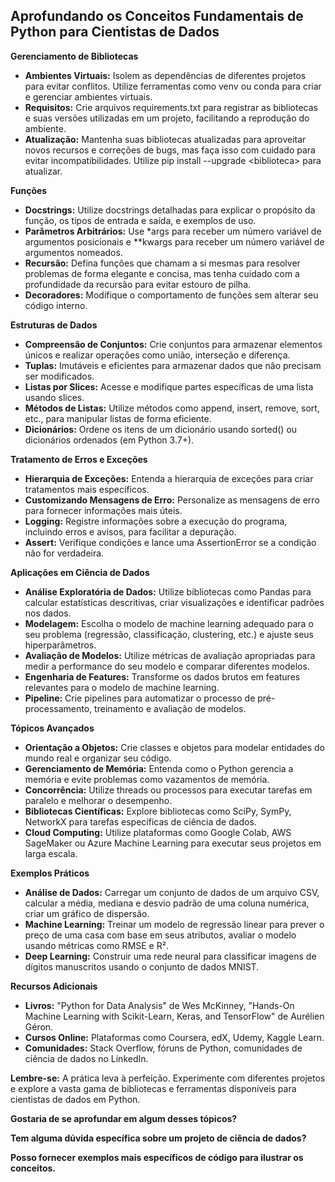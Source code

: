## **Aprofundando os Conceitos Fundamentais de Python para Cientistas de Dados**

**Gerenciamento de Bibliotecas**

* **Ambientes Virtuais:** Isolem as dependências de diferentes projetos para evitar conflitos. Utilize ferramentas como venv ou conda para criar e gerenciar ambientes virtuais.  
* **Requisitos:** Crie arquivos requirements.txt para registrar as bibliotecas e suas versões utilizadas em um projeto, facilitando a reprodução do ambiente.  
* **Atualização:** Mantenha suas bibliotecas atualizadas para aproveitar novos recursos e correções de bugs, mas faça isso com cuidado para evitar incompatibilidades. Utilize pip install \--upgrade \<biblioteca\> para atualizar.

**Funções**

* **Docstrings:** Utilize docstrings detalhadas para explicar o propósito da função, os tipos de entrada e saída, e exemplos de uso.  
* **Parâmetros Arbitrários:** Use \*args para receber um número variável de argumentos posicionais e \*\*kwargs para receber um número variável de argumentos nomeados.  
* **Recursão:** Defina funções que chamam a si mesmas para resolver problemas de forma elegante e concisa, mas tenha cuidado com a profundidade da recursão para evitar estouro de pilha.  
* **Decoradores:** Modifique o comportamento de funções sem alterar seu código interno.

**Estruturas de Dados**

* **Compreensão de Conjuntos:** Crie conjuntos para armazenar elementos únicos e realizar operações como união, interseção e diferença.  
* **Tuplas:** Imutáveis e eficientes para armazenar dados que não precisam ser modificados.  
* **Listas por Slices:** Acesse e modifique partes específicas de uma lista usando slices.  
* **Métodos de Listas:** Utilize métodos como append, insert, remove, sort, etc., para manipular listas de forma eficiente.  
* **Dicionários:** Ordene os itens de um dicionário usando sorted() ou dicionários ordenados (em Python 3.7+).

**Tratamento de Erros e Exceções**

* **Hierarquia de Exceções:** Entenda a hierarquia de exceções para criar tratamentos mais específicos.  
* **Customizando Mensagens de Erro:** Personalize as mensagens de erro para fornecer informações mais úteis.  
* **Logging:** Registre informações sobre a execução do programa, incluindo erros e avisos, para facilitar a depuração.  
* **Assert:** Verifique condições e lance uma AssertionError se a condição não for verdadeira.

**Aplicações em Ciência de Dados**

* **Análise Exploratória de Dados:** Utilize bibliotecas como Pandas para calcular estatísticas descritivas, criar visualizações e identificar padrões nos dados.  
* **Modelagem:** Escolha o modelo de machine learning adequado para o seu problema (regressão, classificação, clustering, etc.) e ajuste seus hiperparâmetros.  
* **Avaliação de Modelos:** Utilize métricas de avaliação apropriadas para medir a performance do seu modelo e comparar diferentes modelos.  
* **Engenharia de Features:** Transforme os dados brutos em features relevantes para o modelo de machine learning.  
* **Pipeline:** Crie pipelines para automatizar o processo de pré-processamento, treinamento e avaliação de modelos.

**Tópicos Avançados**

* **Orientação a Objetos:** Crie classes e objetos para modelar entidades do mundo real e organizar seu código.  
* **Gerenciamento de Memória:** Entenda como o Python gerencia a memória e evite problemas como vazamentos de memória.  
* **Concorrência:** Utilize threads ou processos para executar tarefas em paralelo e melhorar o desempenho.  
* **Bibliotecas Científicas:** Explore bibliotecas como SciPy, SymPy, NetworkX para tarefas específicas de ciência de dados.  
* **Cloud Computing:** Utilize plataformas como Google Colab, AWS SageMaker ou Azure Machine Learning para executar seus projetos em larga escala.

**Exemplos Práticos**

* **Análise de Dados:** Carregar um conjunto de dados de um arquivo CSV, calcular a média, mediana e desvio padrão de uma coluna numérica, criar um gráfico de dispersão.  
* **Machine Learning:** Treinar um modelo de regressão linear para prever o preço de uma casa com base em seus atributos, avaliar o modelo usando métricas como RMSE e R².  
* **Deep Learning:** Construir uma rede neural para classificar imagens de dígitos manuscritos usando o conjunto de dados MNIST.

**Recursos Adicionais**

* **Livros:** "Python for Data Analysis" de Wes McKinney, "Hands-On Machine Learning with Scikit-Learn, Keras, and TensorFlow" de Aurélien Géron.  
* **Cursos Online:** Plataformas como Coursera, edX, Udemy, Kaggle Learn.  
* **Comunidades:** Stack Overflow, fóruns de Python, comunidades de ciência de dados no LinkedIn.

**Lembre-se:** A prática leva à perfeição. Experimente com diferentes projetos e explore a vasta gama de bibliotecas e ferramentas disponíveis para cientistas de dados em Python.

**Gostaria de se aprofundar em algum desses tópicos?**

**Tem alguma dúvida específica sobre um projeto de ciência de dados?**

**Posso fornecer exemplos mais específicos de código para ilustrar os conceitos.**

